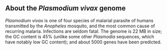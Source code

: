 About the *Plasmodium vivax* genome
-----------------------------------

*Plasmodium vivax* is one of four species of malarial parasite of humans
transmitted by the *Anopheles* mosquito, and the most common cause of
recurring malaria. Infections are seldom fatal. The genome is 22 MB in
size; the GC content is 45% (unlike some other *Plasmodia* sequences,
which have notably low GC content); and about 5000 genes have been
predicted.
